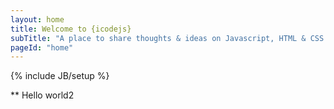 ```yaml
---
layout: home
title: Welcome to {icodejs}
subTitle: "A place to share thoughts & ideas on Javascript, HTML & CSS."
pageId: "home"
---
```

{% include JB/setup %}


** Hello world2